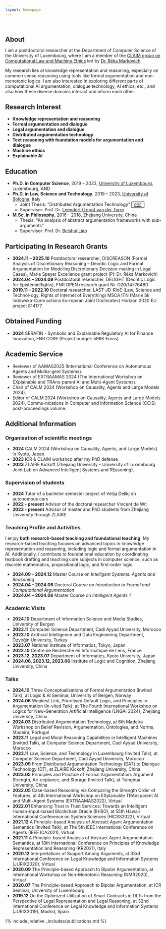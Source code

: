 ```yaml
---
layout: homepage
---
```


<h1 id="about-me"></h1>

<h2 style="margin: 60px 0px 10px;">About</h2>

I am a postdoctoral researcher at the Department of Computer Science of the University of Luxembourg, where I am a member of the [CLAiM group on Computational Law and Machine Ethics](https://www.uni.lu/fstm-en/research-groups/computational-law-and-machine-ethics/) led by [Dr. Réka Markovich](https://rekamarkovich.github.io/). 

My research lies at knowledge representation and reasoning, especially on common sense reasoning using tools like formal argumentation and non-monotonic logics. I am also interested in exploring different parts of computational AI argumentation, dialogue technology, AI ethics, etc., and also how these diverse domains interact and inform each other.


## Research Interest

- **Knowledge representation and reasoning**
- **Formal argumentation and dialogue**
- **Legal argumentation and dialogue**
- **Distributed argumentation technology**
- **Text reasoning with foundation models for argumentation and dialogue**  
- **Machine ethics**
- **Explainable AI** 


## Education
- **Ph.D. in Computer Science**, 2019 – 2023, [University of Luxembourg](https://www.uni.lu/), Luxembourg, AND
- **Ph.D. in Law, Science and Technology**, 2019 – 2023, [University of Bologna](https://www.unibo.it/), Italy
  - Joint Thesis: "Distributed Argumentation Technology" <a href="assets/files/Thesis_LiuwenYU.pdf" role="button" target="_blank" style="font-size:12px;color: #000000;border: 1px solid #000000;padding-left: 0.5rem;padding-right: 0.5rem;padding-top: 0.1rem;padding-bottom: 0.1rem;">PDF</a >
  - Supervisor: Prof. Dr. [Leendert (Leon) van der Torre](https://icr.uni.lu/leonvandertorre/)
- **M.Sc. in Philosophy**, 2016 - 2018, [Zhejiang University](https://www.zju.edu.cn/), China
  - Thesis: "An analysis of abstract argumentation frameworks with sub-arguments" 
  - Supervisor: Prof. Dr. [Beishui Liao](https://person.zju.edu.cn/beishui)

## Participating In Research Grants 
- **2024.11 – 2025.10** Postdoctoral researcher, DISCREASON (Formal Analysis of Discretionary Reasoning – Deontic Logic and Formal Argumentation for Modeling Discretionary Decision-making in Legal Cases), Marie Speyer Excellence grant project (PI: Dr. Réka Markovich)
- **2024.04 – 2024.09** Postdoctoral researcher, DELIGHT (Deontic Logic for EpistemicRights), FNR OPEN research grant Nr. O20/14776480
- **2019.11 – 2022.10** Doctoral researcher, LAST-JD-RIoE (Law, Science and Technol-ogy, Rights of Internet of Everything) MSCA ITN (Marie Sk lodowska-Curie actions Eu-ropean Joint Doctorates) Horizon 2020 EU project 814177

## Obtained Funding
- **2024** SERAFIN - Symbolic and Explainable Regulatory AI for Finance Innovation, FNR CORE (Project budget: 598K Euros)

## Academic Service
- Reviewer of AAMAS2025 (International Conference on Autonomous Agents and Multia-gent Systems).
- Reviewer of EXTRAAMAS 2024 (The International Workshop on EXplainable and TRAns-parent AI and Multi-Agent Systems).
- Chair of CALM 2024 (Workshop on Causality, Agents and Large Models 2024).
- Editor of CALM 2024 (Workshop on Causality, Agents and Large Models 2024), Commu-nications in Computer and Information Science (CCIS) post-proceedings volume.

## Additional Information
### Organisation of scientific meetings
- **2024** CALM 2024 (Workshop on Causality, Agents, and Large Models) in Kyoto, Japan.
- **2023** ICR & CLAiM workshop after my PhD defense
- **2023** ZLAIRE Kickoff (Zhejiang University – University of Luxembourg Joint Lab on Advanced Intelligent Systems and REasoning).

### Supervision of students
- **2024** Tutor of a bachelor semester project of Velija Delikj  on autonomous cars
- **2022 - present** Advisor of the doctoral researcher Vincent de Wit
- **2023 - present** Advisor of master and PhD students from Zhejiang University through ZLAIRE

### Teaching Profile and Activities
I enjoy **both research-based teaching and foundational teaching**. My research-based teaching focuses on advanced topics in knowledge representation and reasoning, including logic and formal argumentation in AI. Additionally, I contribute to foundational education by coordinating textbook drafting and teaching core subjects in computer science, such as discrete mathematics, propositional logic, and first-order logic.

- **2024.09 – 2024.12** Master Course on *Intelligent Systems: Agents and Reasoning*
- **2024.04 – 2024.06** Doctoral Course on *Introduction to Formal and Computational Argumentation*
- **2024.04 – 2024.06** Master Course on *Intelligent Agents 1*

### Academic Visits
- **2024.10** Department of Information Science and Media Studies, University of Bergen
- **2023.11** Computer Science Department, Cadi Ayyad University, Morocco
- **2023.10** Artificial Intelligence and Data Engineering Department, Özyeğin University, Turkey
- **2023.07** National Institute of Informatics, Tokyo, Japan
- **2022.10** Centre de Recherche en Informatique de Lens, France
- **2023.12, 2023.07** Department of Informatics, Kyoto University, Japan
- **2024.06, 2023.12, 2023.06** Institute of Logic and Cognition, Zhejiang University, China

### Talks
- **2024.10** Three Conceptualizations of Formal Argumentation (Invited Talk), at Logic & AI Seminar, University of Bergen, Norway
- **2024.06** Weakest Link, Prioritised Default Logic, and Principles in Argumentation (In-vited Talk), at The Fourth International Workshop on Logics for New-Generation Artificial Intelligence (LNGAI 2024), Zhejiang University, China
- **2024.03** Distributed Argumentation Technology, at 6th Madeira Workshop on Belief Revision, Argumentation, Ontologies, and Norms, Madeira, Portugal
- **2023.11** Legal and Moral Reasoning Capabilities in Intelligent Machines (Invited Talk), at Computer Science Department, Cadi Ayyad University, Morocco
- **2023.11** Law, Science, and Technology in Luxembourg (Invited Talk), at Computer Science Department, Cadi Ayyad University, Morocco
- **2023.09** From Distributed Argumentation Technology (DAT) to Dialogue Technology (DT), at ZLAIRE Kickoff, Zhejiang University, China
- **2023.05** Principles and Practice of Formal Argumentation: Argument Strength, Ac-ceptance, and Storage (Invited Talk), at Tsinghua University, China
- **2022.05** Case-based Reasoning via Comparing the Strength Order of Features, at 4th International Workshop on EXplainable TRAnsparent AI and Multi-Agent Systems (EXTRAAMAS2022), Virtual
- **2022.01** Enhancing Trust in Trust Services: Towards an Intelligent Human-input-based Blockchain Oracle (IHiBO), at 55th Hawaii International Conference on System Sciences (HICSS2022), Virtual
- **2021.12** A Principle-based Analysis of Abstract Agent Argumentation Semantics (Invited Talk), at The 5th IEEE International Conference on Agents (IEEE ICA2021), Virtual
- **2021.11** A Principle-based Analysis of Abstract Agent Argumentation Semantics, at 18th International Conference on Principles of Knowledge Representation and Reasoning (KR2021), Italy
- **2020.12** Interpretations of Support Among Arguments, at 33rd International Conference on Legal Knowledge and Information Systems (JURIX2020), Virtual
- **2020.09** The Principle-based Approach to Bipolar Argumentation, at International Workshop on Non-Monotonic Reasoning (NMR2020), Virtual
- **2020.07** The Principle-based Approach to Bipolar Argumentation, at ICR Seminar, University of Luxembourg
- **2019.12** On the Optimized Utilization of Smart Contracts in DLTs from the Perspective of Legal Representation and Legal Reasoning, at 32nd International Conference on Legal Knowledge and Information Systems (JURIX2019), Madrid, Spain

{% include_relative _includes/publications.md %}


